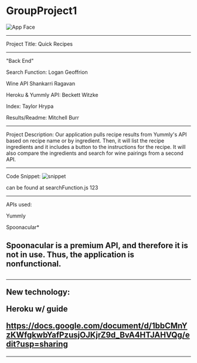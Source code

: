 # GroupProject1
![App Face](assets/images/appFace.png)

---------------------------------------------------------------------------------------------------------------------------------------------

Project Title: Quick Recipes

---------------------------------------------------------------------------------------------------------------------------------------------

"Back End"

  Search Function:
    Logan Geoffrion
  
  Wine API
    Shankarri Ragavan

  Heroku & Yummly API:
    Beckett Witzke

  Index:
    Taylor Hrypa

  Results/Readme:
    Mitchell Burr

---------------------------------------------------------------------------------------------------------------------------------------------

Project Description:
Our application pulls recipe results from Yummly's API based on recipe name or by ingredient. Then, it will list the recipe 
ingredients and it includes a button to the instructions for the recipe. It will also compare the ingredients and search for 
wine pairings from a second API. 

---------------------------------------------------------------------------------------------------------------------------------------------

Code Snippet: 
![snippet](assets/images/codeSnippet.png)

can be found at searchFunction.js 123

---------------------------------------------------------------------------------------------------------------------------------------------

APIs used:

Yummly

Spoonacular*

<H2>Spoonacular is a premium API, and therefore it is not in use. Thus, the application is nonfunctional.<H2>

---------------------------------------------------------------------------------------------------------------------------------------------

New technology:

Heroku w/ guide

https://docs.google.com/document/d/1bbCMnYzKWfgkwbYafPzusjOJKjrZ9d_BvA4HTJAHVQg/edit?usp=sharing

---------------------------------------------------------------------------------------------------------------------------------------------
